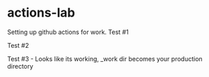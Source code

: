 # actions-lab

Setting up github actions for work. Test #1

Test #2

Test #3 - Looks like its working, _work dir becomes your production directory
